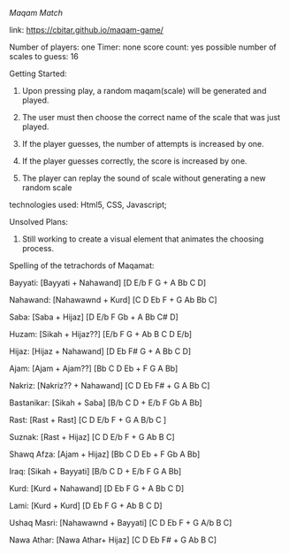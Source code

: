 *Maqam Match*

link: https://cbitar.github.io/maqam-game/

Number of players: one
Timer: none
score count: yes
possible number of scales to guess: 16


Getting Started:

1. Upon pressing play, a random maqam(scale) will be generated and played. 

2. The user must then choose the correct name of the scale that was just played.

3. If the player guesses, the number of attempts is increased by one.

4. If the player guesses correctly, the score is increased by one.


5. The player can replay the sound of scale without generating a new random scale

technologies used:
 Html5, CSS, Javascript;

 Unsolved Plans:

 1. Still working to create a visual element that animates the choosing process.

 Spelling of the tetrachords of Maqamat:

Bayyati: [Bayyati + Nahawand]
          [D E/b F G + A Bb C D]

Nahawand: [Nahawawnd + Kurd]
           [C D Eb F + G Ab Bb C] 

Saba: [Saba + Hijaz]
    [D E/b F Gb + A Bb C# D]

Huzam: [Sikah + Hijaz??]
    [E/b F G + Ab B C D E/b] 

Hijaz: [Hijaz + Nahawand]
      [D Eb F# G + A Bb C D]

Ajam: [Ajam + Ajam??]
     [Bb C D Eb + F G A Bb]

Nakriz: [Nakriz?? + Nahawand]
       [C D Eb F# + G A Bb C]

Bastanikar: [Sikah + Saba]
          [B/b C D + E/b F Gb A Bb]

Rast: [Rast + Rast]
 [C D E/b F + G A B/b C ]

Suznak: [Rast + Hijaz]
    [C D E/b F + G Ab B C]

Shawq Afza: [Ajam + Hijaz]
       [Bb C D Eb + F Gb A Bb]

Iraq: [Sikah + Bayyati]
    [B/b C D + E/b F G A Bb]

Kurd: [Kurd + Nahawand]
  [D Eb F G + A Bb C D]

Lami: [Kurd + Kurd]
     [D Eb F G + Ab B C D]

Ushaq Masri: [Nahawawnd + Bayyati]
           [C D Eb F + G A/b B C]

Nawa Athar: [Nawa Athar+ Hijaz]
            [C D Eb F# + G Ab B C]

    











